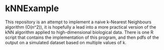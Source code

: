 # kNNExample

This repository is an attempt to implement a naive k-Nearest Neighbours algorithm (O(n^2)), it is hopefully a lead into a more practical version of the kNN algorithm applied to high-dimensional biological data.  There is one R script that contains the implementation of this program, and then pdfs of the output on a simulated dataset based on multiple values of k.
